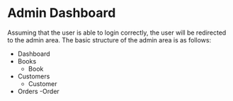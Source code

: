 # Admin Dashboard

Assuming that the user is able to login correctly, the user will be redirected to the admin area. The basic structure of the admin area is as follows:

- Dashboard
- Books
  - Book
- Customers
  - Customer
- Orders
  -Order
